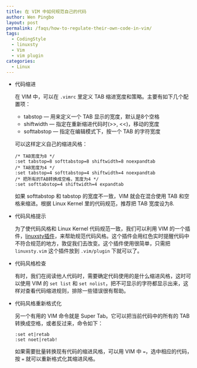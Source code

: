 ```yaml
---
title: 在 VIM 中如何规范自己的代码
author: Wen Pingbo
layout: post
permalink: /faqs/how-to-regulate-their-own-code-in-vim/
tags:
  - CodingStyle
  - linuxsty
  - Vim
  - vim plugin
categories:
  - Linux
---
```

  * 代码缩进

    在 VIM 中，可以在 `.vimrc` 里定义 TAB 缩进宽度和策略。主要有如下几个配置项：

      * tabstop &#8212; 用来定义一个 TAB 显示的宽度，默认是8个空格
      * shiftwidth &#8212; 指定在重新缩进代码时(>>, <<)，移动的宽度
      * softtabstop &#8212; 指定在编辑模式下，按一个 TAB 的字符宽度

    可以这样定义自己的缩进风格：

        /* TAB宽度为8 */
        :set tabstop=8 softtabstop=8 shiftwidth=8 noexpandtab
        /* TAB宽度为4 */
        :set tabstop=4 softtabstop=4 shiftwidth=4 noexpandtab
        /* 把所有的TAB转换成空格，宽度为4 */
        :set softtabstop=4 shiftwidth=4 expandtab


    如果 softtabstop 和 tabstop 的宽度不一致，VIM 就会在混合使用 TAB 和空格来缩进。根据 Linux Kernel 里的代码规范，推荐把 TAB 宽度设为8.

  * 代码风格提示

    为了使代码风格和 Linux Kernel 代码规范一致，我们可以利用 VIM 的一个插件，[linuxsty插件][1]，来帮助规范代码风格。这个插件会用红色实时提醒代码中不符合规范的地方，敦促我们去改变。这个插件使用很简单，只需把 `linuxsty.vim` 这个插件放到 `.vim/plugin` 下就可以了。

  * 代码风格检查

    有时，我们在阅读他人代码时，需要确定代码使用的是什么缩进风格，这时可以使用 VIM 的 `set list` 和 `set nolist`，把不可显示的字符都显示出来，这样对查看代码缩进规则，排除一些错误很有帮助。

  * 代码风格重新格式化

    另一个有用的 VIM 命令就是 Super Tab。它可以把当前代码中的所有的 TAB 转换成空格，或者反过来，命令如下：

        :set et|retab
        :set noet|retab!


    如果需要批量转换现有代码的缩进风格，可以用 VIM 中 `=`，选中相应的代码，按 `=` 就可以重新格式化其缩进风格。




 [1]: http://www.vim.org/scripts/script.php?script_id=4369
